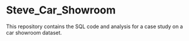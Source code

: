 # Steve_Car_Showroom
This repository contains the SQL code and analysis for a case study on a car showroom dataset. 
